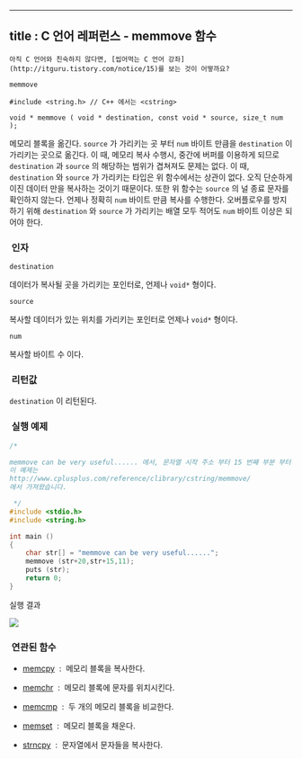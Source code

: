 ----------------
title : C 언어 레퍼런스 - memmove 함수
--------------



```warning
아직 C 언어와 친숙하지 않다면, [씹어먹는 C 언어 강좌](http://itguru.tistory.com/notice/15)를 보는 것이 어떻까요?

```

`memmove`



```info
#include <string.h> // C++ 에서는 <cstring>

void * memmove ( void * destination, const void * source, size_t num );
```


메모리 블록을 옮긴다.
`source` 가 가리키는 곳 부터 `num` 바이트 만큼을 `destination` 이 가리키는 곳으로 옮긴다. 이 때, 메모리 복사 수행시, 중간에 버퍼를 이용하게 되므로 `destination` 과 `source` 의 해당하는 범위가 겹쳐져도 문제는 없다.
이 때, `destination` 와 `source` 가 가리키는 타입은 위 함수에서는 상관이 없다. 오직 단순하게 이진 데이터 만을 복사하는 것이기 때문이다. 또한 위 함수는 `source` 의 널 종료 문자를 확인하지 않는다. 언제나 정확히 `num` 바이트 만큼 복사를 수행한다.
오버플로우를 방지하기 위해 `destination` 와 `source` 가 가리키는 배열 모두 적어도 `num` 바이트 이상은 되어야 한다.



###  인자




`destination`

데이터가 복사될 곳을 가리키는 포인터로, 언제나 `void*` 형이다.

`source`

복사할 데이터가 있는 위치를 가리키는 포인터로 언제나 `void*` 형이다.

`num`

복사할 바이트 수 이다.



###  리턴값




`destination` 이 리턴된다.



###  실행 예제




```cpp
/*

memmove can be very useful...... 에서, 문자열 시작 주소 부터 15 번째 부분 부터 11 바이트, 즉 "very useful" 을 문자열 시작 주소 부터 20 번째 부분, 즉 "use~" 부분에 복사해 넣는다. 다시말해, 위 문자열은 "memmove can be very very useful." 이 된다.
이 예제는
http://www.cplusplus.com/reference/clibrary/cstring/memmove/
에서 가져왔습니다.

 */
#include <stdio.h>
#include <string.h>

int main ()
{
    char str[] = "memmove can be very useful......";
    memmove (str+20,str+15,11);
    puts (str);
    return 0;
}
```


실행 결과


![](http://img1.daumcdn.net/thumb/R1920x0/?fname=http%3A%2F%2Fcfile30.uf.tistory.com%2Fimage%2F19158D034BDD5D6A30A5D5)





###  연관된 함수





*  [memcpy](http://itguru.tistory.com/77)  :  메모리 블록을 복사한다.



*  [memchr](http://itguru.tistory.com/92)  :  메모리 블록에 문자를 위치시킨다.



*  [memcmp](http://itguru.tistory.com/84)  :  두 개의 메모리 블록을 비교한다.



*  [memset](http://itguru.tistory.com/104)  :  메모리 블록을 채운다.

*  [strncpy](http://itguru.tistory.com/80)  :  문자열에서 문자들을 복사한다.






